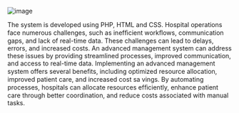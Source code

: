 ![image](https://github.com/madands0022/Hospital-Management-System---Hine/assets/119934280/b4d61a7e-e363-48fa-9e80-e2535679c4a7)

The system is developed using PHP, HTML and CSS. 
Hospital operations face  numerous challenges, such as  inefﬁcient workﬂows, communication gaps, and lack of  real-time data. These challenges  can lead to delays, errors, and increased costs. An advanced management system can  address these issues by providing  streamlined processes, improved  communication, and access to  real-time data. Implementing an advanced management  system offers several beneﬁts, including  optimized resource allocation, improved  patient care, and increased cost sa vings. By automating processes, hospitals can allocate resources efﬁciently, enhance patient care  through better coordination, and reduce  costs associated with manual tasks.


